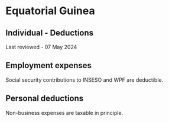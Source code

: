 # Equatorial Guinea
## Individual - Deductions
Last reviewed - 07 May 2024
## Employment expenses
Social security contributions to INSESO and WPF are deductible.
## Personal deductions
Non-business expenses are taxable in principle.
